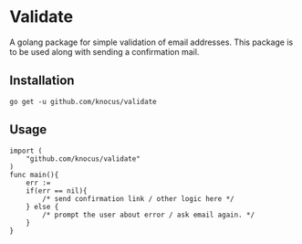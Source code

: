 # Validate
A golang package for simple validation of email addresses. This package is to be used along with sending a confirmation mail.

## Installation 

    go get -u github.com/knocus/validate
   
 ## Usage
 

    import (
	    "github.com/knocus/validate"
	)
	func main(){
		err := 
		if(err == nil){
			/* send confirmation link / other logic here */
 		} else {
			/* prompt the user about error / ask email again. */
		}
	}